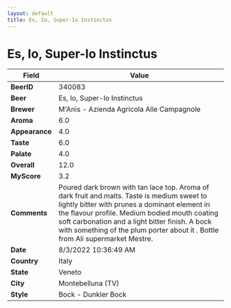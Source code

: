 ```yaml
---
layout: default
title: Es, Io, Super-Io Instinctus
---
```


# Es, Io, Super-Io Instinctus

| Field         | Value     |
|---------------|-----------|
| **BeerID** | 340083 |
| **Beer** | Es, Io, Super-Io Instinctus |
| **Brewer** | M&#39;Anis - Azienda Agricola Alle Campagnole |
| **Aroma** | 6.0 |
| **Appearance** | 4.0 |
| **Taste** | 6.0 |
| **Palate** | 4.0 |
| **Overall** | 12.0 |
| **MyScore** | 3.2 |
| **Comments** | Poured dark brown with tan lace top. Aroma of dark fruit and malts. Taste is medium sweet to lightly bitter with prunes a dominant element in the flavour profile. Medium bodied mouth coating soft carbonation and a light bitter finish. A bock with something of the plum porter about it . Bottle from Ali supermarket Mestre. |
| **Date** | 8/3/2022 10:36:49 AM |
| **Country** | Italy |
| **State** | Veneto |
| **City** | Montebelluna &#40;TV&#41; |
| **Style** | Bock - Dunkler Bock |
